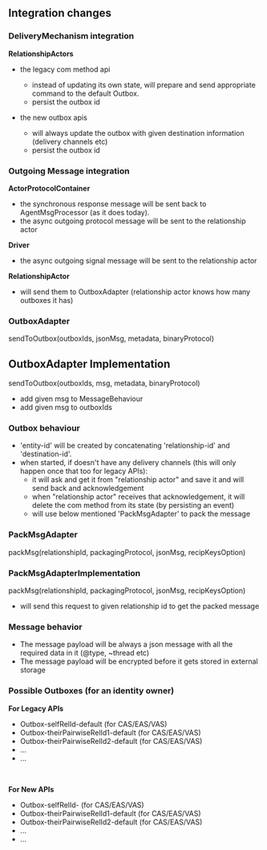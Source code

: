## Integration changes

### DeliveryMechanism integration
**RelationshipActors**
  * the legacy com method api
    * instead of updating its own state, will prepare and send appropriate command to
      the default Outbox.
    * persist the outbox id  
  
  * the new outbox apis
    * will always update the outbox with given destination information (delivery channels etc)
    * persist the outbox id

### Outgoing Message integration
**ActorProtocolContainer**
* the synchronous response message will be sent back to AgentMsgProcessor (as it does today).
* the async outgoing protocol message will be sent to the relationship actor

**Driver**
* the async outgoing signal message will be sent to the relationship actor

**RelationshipActor**
* will send them to OutboxAdapter (relationship actor knows how many outboxes it has)

### OutboxAdapter
  sendToOutbox(outboxIds, jsonMsg, metadata, binaryProtocol)

## OutboxAdapter Implementation
sendToOutbox(outboxIds, msg, metadata, binaryProtocol)
* add given msg to MessageBehaviour<br>
* add given msg to outboxIds

### Outbox behaviour
* 'entity-id' will be created by concatenating 'relationship-id' and 'destination-id'.
* when started, if doesn't have any delivery channels (this will only happen once that too for legacy APIs):
  * it will ask and get it from "relationship actor" and save it and will send back and acknowledgement
  * when "relationship actor" receives that acknowledgement, it will delete the com method from its state (by persisting an event)
  * will use below mentioned 'PackMsgAdapter' to pack the message

### PackMsgAdapter
  packMsg(relationshipId, packagingProtocol, jsonMsg, recipKeysOption)

### PackMsgAdapterImplementation
  packMsg(relationshipId, packagingProtocol, jsonMsg, recipKeysOption)
  * will send this request to given relationship id to get the packed message

### Message behavior
* The message payload will be always a json message with all the required data in it (@type, ~thread etc)
* The message payload will be encrypted before it gets stored in external storage


### Possible Outboxes (for an identity owner)
**For Legacy APIs**
* Outbox-selfRelId-default             (for CAS/EAS/VAS)
* Outbox-theirPairwiseRelId1-default   (for CAS/EAS/VAS)
* Outbox-theirPairwiseRelId2-default   (for CAS/EAS/VAS)
* ...
* ...

<br>

**For New APIs**
* Outbox-selfRelId-<dest-1>            (for CAS/EAS/VAS)
* Outbox-theirPairwiseRelId1-default   (for CAS/EAS/VAS)
* Outbox-theirPairwiseRelId2-default   (for CAS/EAS/VAS)
* ...
* ...

